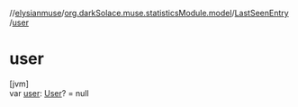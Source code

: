 //[elysianmuse](../../../index.md)/[org.darkSolace.muse.statisticsModule.model](../index.md)/[LastSeenEntry](index.md)
/[user](user.md)

# user

[jvm]\
var [user](user.md): [User](../../org.darkSolace.muse.userModule.model/-user/index.md)? = null
